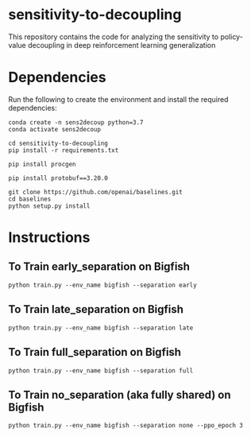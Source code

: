 # sensitivity-to-decoupling

This repository contains the code for analyzing the sensitivity to policy-value decoupling in deep reinforcement learning generalization


# Dependencies
Run the following to create the environment and install the required dependencies: 
```
conda create -n sens2decoup python=3.7
conda activate sens2decoup

cd sensitivity-to-decoupling
pip install -r requirements.txt

pip install procgen

pip install protobuf==3.20.0

git clone https://github.com/openai/baselines.git
cd baselines 
python setup.py install 
```


# Instructions 

## To Train early_separation on Bigfish
```
python train.py --env_name bigfish --separation early
```

## To Train late_separation on Bigfish
```
python train.py --env_name bigfish --separation late
```

## To Train full_separation on Bigfish
```
python train.py --env_name bigfish --separation full
```

## To Train no_separation (aka fully shared) on Bigfish
```
python train.py --env_name bigfish --separation none --ppo_epoch 3
```
